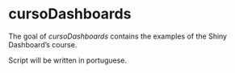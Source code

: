 
<!-- README.md is generated from README.Rmd. Please edit that file -->

# cursoDashboards

<!-- badges: start -->
<!-- badges: end -->

The goal of *cursoDashboards* contains the examples of the Shiny
Dashboard’s course.

Script will be written in portuguese.

